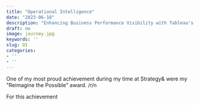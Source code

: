 ```yaml
---
title: "Operational Intelligence"
date: "2023-06-18"
description: "Enhancing Business Performance Visibility with Tableau's Interactive Dashboard and Big Data"
draft: no
image: journey.jpg
keywords: ''
slug: OI
categories:
- ''
- ''
---
```


One of my most proud achievement during my time at Strategy& were my "Reimagine the Possible" award. /r/n

For this achievement
